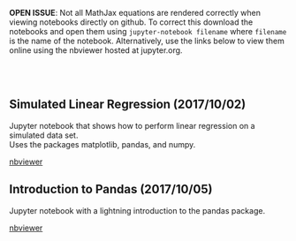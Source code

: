 **OPEN ISSUE**: Not all MathJax equations are rendered correctly when viewing notebooks directly on github. To correct this download the notebooks and open them using ```jupyter-notebook filename``` where ```filename``` is the name of the notebook. Alternatively, use the links below to view them online using the nbviewer hosted at jupyter.org.

<br><br>

## Simulated Linear Regression (2017/10/02)

Jupyter notebook that shows how to perform linear regression on a simulated data set. <br>
Uses the packages matplotlib, pandas, and numpy.

[nbviewer](http://nbviewer.jupyter.org/github/nuclth/Python_Statistics/blob/master/Simulated_Linear_Regression.ipynb)

## Introduction to Pandas (2017/10/05)

Jupyter notebook with a lightning introduction to the pandas package.

[nbviewer](http://nbviewer.jupyter.org/github/nuclth/Python_Statistics/blob/master/Intro_to_Pandas.ipynb)
